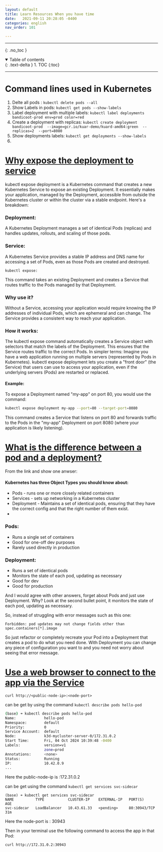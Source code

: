 ```yaml
---
layout: default
title: Learn Resources When you have time
date:   2021-09-11 20:28:05 -0400
categories: english
nav_order: 101

---
```


---
{: .no_toc }

<details open markdown="block">
  <summary>
    Table of contents
  </summary>
  {: .text-delta }
1. TOC
{:toc}
</details>

---

# Command lines used in Kubernetes

1. Delte all pods : `kubectl delete pods --all`
2. Show Labels in pods: `kubectl get pods --show-labels`
3. Label deployment with multiple labels: `kubectl label deployments bandicoot-prod env=prod color=red`
4. Create a deployment with replicas: `kubectl create deployment bandicoot-prod  --image=gcr.io/kuar-demo/kuard-amd64:green  --replicas=2  --port=8080`
5. Show deployments labels: `kubectl get deployments --show-labels`
6. 

# [Why expose the deployment to service](https://www.google.com/search?q=kubectl+expose+deployment+meaning&rlz=1C1UEAD_enUS1114US1114&oq=kubectl+expose+deployment+meaning&gs_lcrp=EgZjaHJvbWUyBggAEEUYOTIHCAEQIRigATIHCAIQIRigATIHCAMQIRigATIHCAQQIRigATIHCAUQIRigATIHCAYQIRifBdIBCDQxNTdqMGo0qAIAsAIB&sourceid=chrome&ie=UTF-8)

kubectl expose deployment is a Kubernetes command that creates a new Kubernetes Service to expose an existing Deployment. It essentially makes your application, managed by the Deployment, accessible from outside the Kubernetes cluster or within the cluster via a stable endpoint. 
Here's a breakdown:

### Deployment:
A Kubernetes Deployment manages a set of identical Pods (replicas) and handles updates, rollouts, and scaling of those pods. 
### Service:
A Kubernetes Service provides a stable IP address and DNS name for accessing a set of Pods, even as those Pods are created and destroyed. 

`kubectl expose:`

This command takes an existing Deployment and creates a Service that routes traffic to the Pods managed by that Deployment. 

### Why use it?
Without a Service, accessing your application would require knowing the IP addresses of individual Pods, which are ephemeral and can change. The Service provides a consistent way to reach your application. 
### How it works:
The kubectl expose command automatically creates a Service object with selectors that match the labels of the Deployment. This ensures that the Service routes traffic to the correct Pods. 
In simpler terms: Imagine you have a web application running on multiple servers (represented by Pods in Kubernetes). kubectl expose deployment lets you create a "front door" (the Service) that users can use to access your application, even if the underlying servers (Pods) are restarted or replaced. 
#### Example:
To expose a Deployment named "my-app" on port 80, you would use the command: 
``` bash
kubectl expose deployment my-app --port=80 --target-port=8080
```

This command creates a Service that listens on port 80 and forwards traffic to the Pods in the "my-app" Deployment on port 8080 (where your application is likely listening). 

# [What is the difference between a pod and a deployment?](https://stackoverflow.com/questions/41325087/what-is-the-difference-between-a-pod-and-a-deployment#comment83175967_47729498)

From the link and show one anwser:

#### Kubernetes has three Object Types you should know about:

- Pods - runs one or more closely related containers
- Services - sets up networking in a Kubernetes cluster
- Deployment - Maintains a set of identical pods, ensuring that they have the correct config and that the right number of them exist.
- 
### Pods:

- Runs a single set of containers
- Good for one-off dev purposes
- Rarely used directly in production

### Deployment:

- Runs a set of identical pods
- Monitors the state of each pod, updating as necessary
- Good for dev
- Good for production

And I would agree with other answers, forget about Pods and just use Deployment. Why? Look at the second bullet point, it monitors the state of each pod, updating as necessary.

So, instead of struggling with error messages such as this one:

`Forbidden: pod updates may not change fields other than spec.containers[*].image`

So just refactor or completely recreate your Pod into a Deployment that creates a pod to do what you need done. With Deployment you can change any piece of configuration you want to and you need not worry about seeing that error message.

# [Use a web browser to connect to the app via the Service](https://kubernetes.io/docs/tasks/access-application-cluster/service-access-application-cluster/#:~:text=Use%20the%20node%20address%20and%20node%20port%20to,%3Cnode-port%3E%20is%20the%20NodePort%20value%20for%20your%20service.)

`curl http://<public-node-ip>:<node-port>`

<public-node-ip> can be get by using the command `kubectl describe pods hello-pod`

```bash
(base) ➜ kubectl describe pods hello-pod
Name:             hello-pod
Namespace:        default
Priority:         0
Service Account:  default
Node:             k3d-mycluster-server-0/172.31.0.2 
Start Time:       Fri, 04 Oct 2024 10:39:48 -0400
Labels:           version=v1
                  zone=prod
Annotations:      <none>
Status:           Running
IP:               10.42.0.9
...
```
Here the public-node-ip is :172.31.0.2


<node-port> can be get using the command `kubectl get services svc-sidecar`

```
(base) ➜ kubectl get services svc-sidecar
NAME          TYPE           CLUSTER-IP    EXTERNAL-IP   PORT(S)        AGE
svc-sidecar   LoadBalancer   10.43.61.33   <pending>     80:30943/TCP   31m
```

Here the node-port is : 30943

Then in your terminal use the following command to access the app in that Pod:

`curl http://172.31.0.2:30943`
